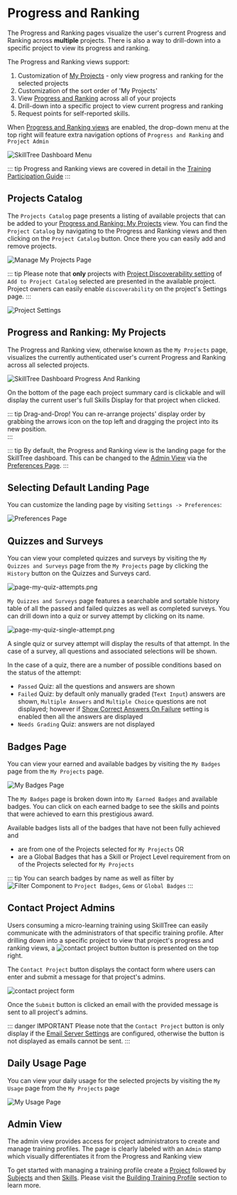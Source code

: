 # Progress and Ranking

The Progress and Ranking pages visualize the user's current Progress and Ranking across **multiple** projects. 
There is also a way to drill-down into a specific project to view its progress and ranking.    

The Progress and Ranking views support:
1. Customization of [My Projects](#manage-my-projects-page) - only view progress and ranking for the selected projects
1. Customization of the sort order of 'My Projects'
1. View [Progress and Ranking](#progress-and-ranking-my-projects) across all of your projects 
1. Drill-down into a specific project to view current progress and ranking
1. Request points for self-reported skills.  

When [Progress and Ranking views](/dashboard/install-guide/config.html#progress-and-ranking-views) are enabled, the drop-down menu at the top right 
will feature extra navigation options of ```Progress and Ranking``` and ```Project Admin```

![SkillTree Dashboard Menu](../../screenshots/admin/component-settings-menu.png)

::: tip
Progress and Ranking views are covered in detail in the [Training Participation Guide](/training-participation/)
:::

## Projects Catalog

The ``Projects Catalog`` page presents a listing of available projects that can be added to your [Progress and Ranking: My Projects](#progress-and-ranking-my-projects) view. You can find the ``Project Catalog`` by navigating to the
Progress and Ranking views and then clicking on the `Project Catalog` button. Once there you can easily add and remove projects.  

![Manage My Projects Page](../../screenshots/progress-and-ranking/page-progress-and-rankings-manage-my-projects.png)

::: tip
Please note that **only** projects with [Project Discoverability setting](/dashboard/user-guide/projects.html#setting-project-discoverability) of ``Add to Project Catalog`` selected are presented in the available project. 
Project owners can easily enable ``discoverability`` on the project's Settings page. 
:::

![Project Settings](../../screenshots/admin/page-project-settings.png)

## Progress and Ranking: My Projects

The Progress and Ranking view, otherwise known as the `My Projects` page, visualizes the currently authenticated user's current Progress and Ranking across all selected projects. 

![SkillTree Dashboard Progress And Ranking](../../screenshots/progress-and-ranking/page-progress-and-rankings.png)

On the bottom of the page each project summary card is clickable and will display the current user's full Skills Display for that project when clicked.

::: tip Drag-and-Drop!
You can re-arrange projects' display order by grabbing the arrows icon on the top left and dragging the project into its new position.  
:::

::: tip
By default, the Progress and Ranking view is the landing page for the SkillTree dashboard. This can be changed to the [Admin View](/dashboard/user-guide/admin-view.html) via the [Preferences Page](/dashboard/user-guide/settings.html#preferences).
:::

## Selecting Default Landing Page

You can customize the landing page by visiting ``Settings -> Preferences``:

![Preferences Page](../../screenshots/admin/page-settings-preference.png)

## Quizzes and Surveys

You can view your completed quizzes and surveys by visiting the ``My Quizzes and Surveys`` page from the ``My Projects`` page by clicking the ``History`` button on the Quizzes and Surveys card.

![page-my-quiz-attempts.png](../..//screenshots/progress-and-ranking/page-my-quiz-attempts.png)

``My Quizzes and Surveys`` page features a searchable and sortable history table of all the passed and failed quizzes as well as completed surveys. 
You can drill down into a quiz or survey attempt by clicking on its name. 

![page-my-quiz-single-attempt.png](../../screenshots/progress-and-ranking/page-my-quiz-single-attempt.png)

A single quiz or survey attempt will display the results of that attempt. In the case of a survey, all questions and associated selections will be shown. 

In the case of a quiz, there are a number of possible conditions based on the status of the attempt:
- `Passed` Quiz: all the questions and answers are shown
- `Failed` Quiz: by default only manually graded (`Text Input`) answers are shown, `Multiple Answers` and `Multiple Choice` questions are not displayed; however if [Show Correct Answers On Failure](/dashboard/user-guide/quizzes-and-surveys.html#quiz-settings) setting is enabled then all the answers are displayed
- `Needs Grading` Quiz: answers are not displayed

## Badges Page

You can view your earned and available badges by visiting the ``My Badges`` page from the ``My Projects`` page.

![My Badges Page](../../screenshots/progress-and-ranking/page-progress-and-rankings-badges.png)

The ``My Badges`` page is broken down into ``My Earned Badges`` and available badges. 
You can click on each earned badge to see the skills and points that were achieved to earn this prestigious award.  

Available badges lists all of the badges that have not been fully achieved and 
- are from one of the Projects selected for ``My Projects`` OR
- are a Global Badges that has a Skill or Project Level requirement from on of the Projects selected for ``My Projects``

::: tip
You can search badges by name as well as filter by ![Filter Component](../../screenshots/progress-and-ranking/component-progress-and-rankings-badge-filter.png) to ``Project Badges``, ``Gems`` or ``Global Badges``
:::

## Contact Project Admins

Users consuming a micro-learning training using SkillTree can easily communicate with the administrators of that 
specific training profile. After drilling down into a specific project to view that project's progress and ranking views, a
![contact project button](./screenshots/concat_proj_btn.png) button is presented on the top right. 

The ``Contact Project`` button displays the contact form where users can enter and submit a message for that project's admins. 

![contact project form](./screenshots/contact_admins_form.png)

Once the ``Submit`` button is clicked an email with the provided message is sent to all project's admins. 

<conditional visibilityFlag="showDocsForRootRole">

::: danger IMPORTANT
Please note that the ``Contact Project`` button is only display if the [Email Server Settings](/dashboard/user-guide/settings.html#email-settings)
are configured, otherwise the button is not displayed as emails cannot be sent.
:::

</conditional>

## Daily Usage Page

You can view your daily usage for the selected projects by visiting the ``My Usage`` page from the ``My Projects`` page

![My Usage Page](../../screenshots/progress-and-ranking/page-progress-and-rankings-view-my-usage.png)

## Admin View

The admin view provides access for project administrators to create and manage training profiles. 
The page is clearly labeled with an ``Admin`` stamp which visually differentiates it from the Progress and Ranking view

<Content path="/dashboard/user-guide/common/projects-screenshot.md"/>

To get started with managing a training profile create a [Project](/dashboard/user-guide/projects.html) followed by [Subjects](/dashboard/user-guide/subjects.html) and then [Skills](/dashboard/user-guide/skills.html). 
Please visit the [Building Training Profile](/dashboard/user-guide/#building-training-profile) section to learn more.

